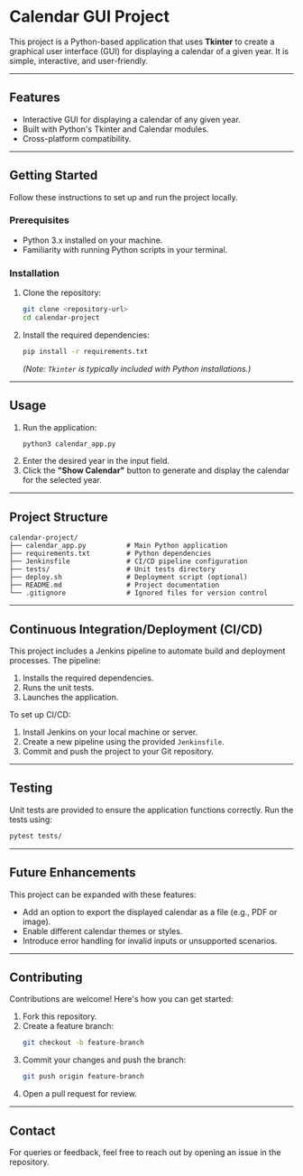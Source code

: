 # **Calendar GUI Project**

This project is a Python-based application that uses **Tkinter** to create a graphical user interface (GUI) for displaying a calendar of a given year. It is simple, interactive, and user-friendly.

---

## **Features**
- Interactive GUI for displaying a calendar of any given year.
- Built with Python's Tkinter and Calendar modules.
- Cross-platform compatibility.

---

## **Getting Started**
Follow these instructions to set up and run the project locally.

### **Prerequisites**
- Python 3.x installed on your machine.
- Familiarity with running Python scripts in your terminal.

### **Installation**
1. Clone the repository:
   ```bash
   git clone <repository-url>
   cd calendar-project
   ```
2. Install the required dependencies:
   ```bash
   pip install -r requirements.txt
   ```
   *(Note: `Tkinter` is typically included with Python installations.)*

---

## **Usage**
1. Run the application:
   ```bash
   python3 calendar_app.py
   ```
2. Enter the desired year in the input field.
3. Click the **"Show Calendar"** button to generate and display the calendar for the selected year.

---

## **Project Structure**
```
calendar-project/
├── calendar_app.py          # Main Python application
├── requirements.txt         # Python dependencies
├── Jenkinsfile              # CI/CD pipeline configuration
├── tests/                   # Unit tests directory
├── deploy.sh                # Deployment script (optional)
├── README.md                # Project documentation
└── .gitignore               # Ignored files for version control
```

---

## **Continuous Integration/Deployment (CI/CD)**
This project includes a Jenkins pipeline to automate build and deployment processes. The pipeline:
1. Installs the required dependencies.
2. Runs the unit tests.
3. Launches the application.

To set up CI/CD:
1. Install Jenkins on your local machine or server.
2. Create a new pipeline using the provided `Jenkinsfile`.
3. Commit and push the project to your Git repository.

---

## **Testing**
Unit tests are provided to ensure the application functions correctly. Run the tests using:
```bash
pytest tests/
```

---

## **Future Enhancements**
This project can be expanded with these features:
- Add an option to export the displayed calendar as a file (e.g., PDF or image).
- Enable different calendar themes or styles.
- Introduce error handling for invalid inputs or unsupported scenarios.

---

## **Contributing**
Contributions are welcome! Here's how you can get started:
1. Fork this repository.
2. Create a feature branch:
   ```bash
   git checkout -b feature-branch
   ```
3. Commit your changes and push the branch:
   ```bash
   git push origin feature-branch
   ```
4. Open a pull request for review.

---

## **Contact**
For queries or feedback, feel free to reach out by opening an issue in the repository.

```
